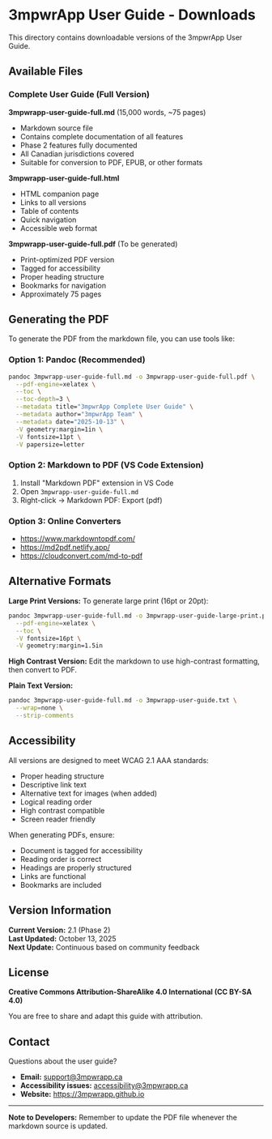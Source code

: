 # 3mpwrApp User Guide - Downloads

This directory contains downloadable versions of the 3mpwrApp User Guide.

## Available Files

### Complete User Guide (Full Version)

**3mpwrapp-user-guide-full.md** (15,000 words, ~75 pages)
- Markdown source file
- Contains complete documentation of all features
- Phase 2 features fully documented
- All Canadian jurisdictions covered
- Suitable for conversion to PDF, EPUB, or other formats

**3mpwrapp-user-guide-full.html**
- HTML companion page
- Links to all versions
- Table of contents
- Quick navigation
- Accessible web format

**3mpwrapp-user-guide-full.pdf** (To be generated)
- Print-optimized PDF version
- Tagged for accessibility
- Proper heading structure
- Bookmarks for navigation
- Approximately 75 pages

## Generating the PDF

To generate the PDF from the markdown file, you can use tools like:

### Option 1: Pandoc (Recommended)
```bash
pandoc 3mpwrapp-user-guide-full.md -o 3mpwrapp-user-guide-full.pdf \
  --pdf-engine=xelatex \
  --toc \
  --toc-depth=3 \
  --metadata title="3mpwrApp Complete User Guide" \
  --metadata author="3mpwrApp Team" \
  --metadata date="2025-10-13" \
  -V geometry:margin=1in \
  -V fontsize=11pt \
  -V papersize=letter
```

### Option 2: Markdown to PDF (VS Code Extension)
1. Install "Markdown PDF" extension in VS Code
2. Open `3mpwrapp-user-guide-full.md`
3. Right-click → Markdown PDF: Export (pdf)

### Option 3: Online Converters
- https://www.markdowntopdf.com/
- https://md2pdf.netlify.app/
- https://cloudconvert.com/md-to-pdf

## Alternative Formats

**Large Print Versions:**
To generate large print (16pt or 20pt):
```bash
pandoc 3mpwrapp-user-guide-full.md -o 3mpwrapp-user-guide-large-print.pdf \
  --pdf-engine=xelatex \
  --toc \
  -V fontsize=16pt \
  -V geometry:margin=1.5in
```

**High Contrast Version:**
Edit the markdown to use high-contrast formatting, then convert to PDF.

**Plain Text Version:**
```bash
pandoc 3mpwrapp-user-guide-full.md -o 3mpwrapp-user-guide.txt \
  --wrap=none \
  --strip-comments
```

## Accessibility

All versions are designed to meet WCAG 2.1 AAA standards:
- Proper heading structure
- Descriptive link text
- Alternative text for images (when added)
- Logical reading order
- High contrast compatible
- Screen reader friendly

When generating PDFs, ensure:
- Document is tagged for accessibility
- Reading order is correct
- Headings are properly structured
- Links are functional
- Bookmarks are included

## Version Information

**Current Version:** 2.1 (Phase 2)  
**Last Updated:** October 13, 2025  
**Next Update:** Continuous based on community feedback

## License

**Creative Commons Attribution-ShareAlike 4.0 International (CC BY-SA 4.0)**

You are free to share and adapt this guide with attribution.

## Contact

Questions about the user guide?
- **Email:** support@3mpwrapp.ca
- **Accessibility issues:** accessibility@3mpwrapp.ca
- **Website:** https://3mpwrapp.github.io

---

**Note to Developers:** Remember to update the PDF file whenever the markdown source is updated.
